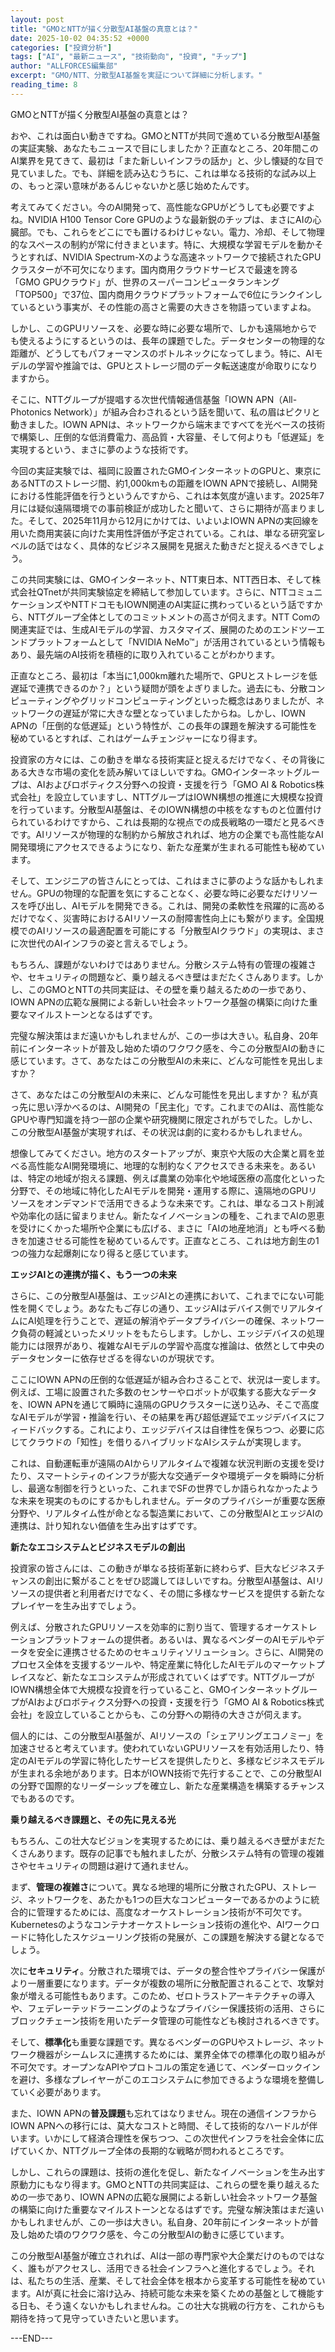 ```yaml
---
layout: post
title: "GMOとNTTが描く分散型AI基盤の真意とは？"
date: 2025-10-02 04:35:52 +0000
categories: ["投資分析"]
tags: ["AI", "最新ニュース", "技術動向", "投資", "チップ"]
author: "ALLFORCES編集部"
excerpt: "GMO/NTT、分散型AI基盤を実証について詳細に分析します。"
reading_time: 8
---
```


GMOとNTTが描く分散型AI基盤の真意とは？

おや、これは面白い動きですね。GMOとNTTが共同で進めている分散型AI基盤の実証実験、あなたもニュースで目にしましたか？正直なところ、20年間このAI業界を見てきて、最初は「また新しいインフラの話か」と、少し懐疑的な目で見ていました。でも、詳細を読み込むうちに、これは単なる技術的な試み以上の、もっと深い意味があるんじゃないかと感じ始めたんです。

考えてみてください。今のAI開発って、高性能なGPUがどうしても必要ですよね。NVIDIA H100 Tensor Core GPUのような最新鋭のチップは、まさにAIの心臓部。でも、これらをどこにでも置けるわけじゃない。電力、冷却、そして物理的なスペースの制約が常に付きまといます。特に、大規模な学習モデルを動かそうとすれば、NVIDIA Spectrum-Xのような高速ネットワークで接続されたGPUクラスターが不可欠になります。国内商用クラウドサービスで最速を誇る「GMO GPUクラウド」が、世界のスーパーコンピュータランキング「TOP500」で37位、国内商用クラウドプラットフォームで6位にランクインしているという事実が、その性能の高さと需要の大きさを物語っていますよね。

しかし、このGPUリソースを、必要な時に必要な場所で、しかも遠隔地からでも使えるようにするというのは、長年の課題でした。データセンターの物理的な距離が、どうしてもパフォーマンスのボトルネックになってしまう。特に、AIモデルの学習や推論では、GPUとストレージ間のデータ転送速度が命取りになりますから。

そこに、NTTグループが提唱する次世代情報通信基盤「IOWN APN（All-Photonics Network）」が組み合わされるという話を聞いて、私の眉はピクリと動きました。IOWN APNは、ネットワークから端末まですべてを光ベースの技術で構築し、圧倒的な低消費電力、高品質・大容量、そして何よりも「低遅延」を実現するという、まさに夢のような技術です。

今回の実証実験では、福岡に設置されたGMOインターネットのGPUと、東京にあるNTTのストレージ間、約1,000kmもの距離をIOWN APNで接続し、AI開発における性能評価を行うというんですから、これは本気度が違います。2025年7月には疑似遠隔環境での事前検証が成功したと聞いて、さらに期待が高まりました。そして、2025年11月から12月にかけては、いよいよIOWN APNの実回線を用いた商用実装に向けた実用性評価が予定されている。これは、単なる研究室レベルの話ではなく、具体的なビジネス展開を見据えた動きだと捉えるべきでしょう。

この共同実験には、GMOインターネット、NTT東日本、NTT西日本、そして株式会社QTnetが共同実験協定を締結して参加しています。さらに、NTTコミュニケーションズやNTTドコモもIOWN関連のAI実証に携わっているという話ですから、NTTグループ全体としてのコミットメントの高さが伺えます。NTT Comの関連実証では、生成AIモデルの学習、カスタマイズ、展開のためのエンドツーエンドプラットフォームとして「NVIDIA NeMo™」が活用されているという情報もあり、最先端のAI技術を積極的に取り入れていることがわかります。

正直なところ、最初は「本当に1,000km離れた場所で、GPUとストレージを低遅延で連携できるのか？」という疑問が頭をよぎりました。過去にも、分散コンピューティングやグリッドコンピューティングといった概念はありましたが、ネットワークの遅延が常に大きな壁となっていましたからね。しかし、IOWN APNの「圧倒的な低遅延」という特性が、この長年の課題を解決する可能性を秘めているとすれば、これはゲームチェンジャーになり得ます。

投資家の方々には、この動きを単なる技術実証と捉えるだけでなく、その背後にある大きな市場の変化を読み解いてほしいですね。GMOインターネットグループは、AIおよびロボティクス分野への投資・支援を行う「GMO AI & Robotics株式会社」を設立していますし、NTTグループはIOWN構想の推進に大規模な投資を行っています。分散型AI基盤は、そのIOWN構想の中核をなすものと位置付けられているわけですから、これは長期的な視点での成長戦略の一環だと見るべきです。AIリソースが物理的な制約から解放されれば、地方の企業でも高性能なAI開発環境にアクセスできるようになり、新たな産業が生まれる可能性も秘めています。

そして、エンジニアの皆さんにとっては、これはまさに夢のような話かもしれません。GPUの物理的な配置を気にすることなく、必要な時に必要なだけリソースを呼び出し、AIモデルを開発できる。これは、開発の柔軟性を飛躍的に高めるだけでなく、災害時におけるAIリソースの耐障害性向上にも繋がります。全国規模でのAIリソースの最適配置を可能にする「分散型AIクラウド」の実現は、まさに次世代のAIインフラの姿と言えるでしょう。

もちろん、課題がないわけではありません。分散システム特有の管理の複雑さや、セキュリティの問題など、乗り越えるべき壁はまだたくさんあります。しかし、このGMOとNTTの共同実証は、その壁を乗り越えるための一歩であり、IOWN APNの広範な展開による新しい社会ネットワーク基盤の構築に向けた重要なマイルストーンとなるはずです。

完璧な解決策はまだ遠いかもしれませんが、この一歩は大きい。私自身、20年前にインターネットが普及し始めた頃のワクワク感を、今この分散型AIの動きに感じています。さて、あなたはこの分散型AIの未来に、どんな可能性を見出しますか？

さて、あなたはこの分散型AIの未来に、どんな可能性を見出しますか？ 私が真っ先に思い浮かべるのは、AI開発の「民主化」です。これまでのAIは、高性能なGPUや専門知識を持つ一部の企業や研究機関に限定されがちでした。しかし、この分散型AI基盤が実現すれば、その状況は劇的に変わるかもしれません。

想像してみてください。地方のスタートアップが、東京や大阪の大企業と肩を並べる高性能なAI開発環境に、地理的な制約なくアクセスできる未来を。あるいは、特定の地域が抱える課題、例えば農業の効率化や地域医療の高度化といった分野で、その地域に特化したAIモデルを開発・運用する際に、遠隔地のGPUリソースをオンデマンドで活用できるような未来です。これは、単なるコスト削減や効率化の話に留まりません。新たなイノベーションの種を、これまでAIの恩恵を受けにくかった場所や企業にも広げる、まさに「AIの地産地消」とも呼べる動きを加速させる可能性を秘めているんです。正直なところ、これは地方創生の1つの強力な起爆剤になり得ると感じています。

**エッジAIとの連携が描く、もう一つの未来**

さらに、この分散型AI基盤は、エッジAIとの連携において、これまでにない可能性を開くでしょう。あなたもご存じの通り、エッジAIはデバイス側でリアルタイムにAI処理を行うことで、遅延の解消やデータプライバシーの確保、ネットワーク負荷の軽減といったメリットをもたらします。しかし、エッジデバイスの処理能力には限界があり、複雑なAIモデルの学習や高度な推論は、依然として中央のデータセンターに依存せざるを得ないのが現状です。

ここにIOWN APNの圧倒的な低遅延が組み合わさることで、状況は一変します。例えば、工場に設置された多数のセンサーやロボットが収集する膨大なデータを、IOWN APNを通じて瞬時に遠隔のGPUクラスターに送り込み、そこで高度なAIモデルが学習・推論を行い、その結果を再び超低遅延でエッジデバイスにフィードバックする。これにより、エッジデバイスは自律性を保ちつつ、必要に応じてクラウドの「知性」を借りるハイブリッドなAIシステムが実現します。

これは、自動運転車が遠隔のAIからリアルタイムで複雑な状況判断の支援を受けたり、スマートシティのインフラが膨大な交通データや環境データを瞬時に分析し、最適な制御を行うといった、これまでSFの世界でしか語られなかったような未来を現実のものにするかもしれません。データのプライバシーが重要な医療分野や、リアルタイム性が命となる製造業において、この分散型AIとエッジAIの連携は、計り知れない価値を生み出すはずです。

**新たなエコシステムとビジネスモデルの創出**

投資家の皆さんには、この動きが単なる技術革新に終わらず、巨大なビジネスチャンスの創出に繋がることをぜひ認識してほしいですね。分散型AI基盤は、AIリソースの提供者と利用者だけでなく、その間に多様なサービスを提供する新たなプレイヤーを生み出すでしょう。

例えば、分散されたGPUリソースを効率的に割り当て、管理するオーケストレーションプラットフォームの提供者。あるいは、異なるベンダーのAIモデルやデータを安全に連携させるためのセキュリティソリューション。さらに、AI開発のプロセス全体を支援するツールや、特定産業に特化したAIモデルのマーケットプレイスなど、新たなエコシステムが形成されていくはずです。NTTグループがIOWN構想全体で大規模な投資を行っていること、GMOインターネットグループがAIおよびロボティクス分野への投資・支援を行う「GMO AI & Robotics株式会社」を設立していることからも、この分野への期待の大きさが伺えます。

個人的には、この分散型AI基盤が、AIリソースの「シェアリングエコノミー」を加速させると考えています。使われていないGPUリソースを有効活用したり、特定のAIモデルの学習に特化したサービスを提供したりと、多様なビジネスモデルが生まれる余地があります。日本がIOWN技術で先行することで、この分散型AIの分野で国際的なリーダーシップを確立し、新たな産業構造を構築するチャンスでもあるのです。

**乗り越えるべき課題と、その先に見える光**

もちろん、この壮大なビジョンを実現するためには、乗り越えるべき壁がまだたくさんあります。既存の記事でも触れましたが、分散システム特有の管理の複雑さやセキュリティの問題は避けて通れません。

まず、**管理の複雑さ**について。異なる地理的場所に分散されたGPU、ストレージ、ネットワークを、あたかも1つの巨大なコンピューターであるかのように統合的に管理するためには、高度なオーケストレーション技術が不可欠です。Kubernetesのようなコンテナオーケストレーション技術の進化や、AIワークロードに特化したスケジューリング技術の発展が、この課題を解決する鍵となるでしょう。

次に**セキュリティ**。分散された環境では、データの整合性やプライバシー保護がより一層重要になります。データが複数の場所に分散配置されることで、攻撃対象が増える可能性もあります。このため、ゼロトラストアーキテクチャの導入や、フェデレーテッドラーニングのようなプライバシー保護技術の活用、さらにブロックチェーン技術を用いたデータ管理の可能性なども検討されるべきです。

そして、**標準化**も重要な課題です。異なるベンダーのGPUやストレージ、ネットワーク機器がシームレスに連携するためには、業界全体での標準化の取り組みが不可欠です。オープンなAPIやプロトコルの策定を通じて、ベンダーロックインを避け、多様なプレイヤーがこのエコシステムに参加できるような環境を整備していく必要があります。

また、IOWN APNの**普及課題**も忘れてはなりません。現在の通信インフラからIOWN APNへの移行には、莫大なコストと時間、そして技術的なハードルが伴います。いかにして経済合理性を保ちつつ、この次世代インフラを社会全体に広げていくか、NTTグループ全体の長期的な戦略が問われるところです。

しかし、これらの課題は、技術の進化を促し、新たなイノベーションを生み出す原動力にもなり得ます。GMOとNTTの共同実証は、これらの壁を乗り越えるための一歩であり、IOWN APNの広範な展開による新しい社会ネットワーク基盤の構築に向けた重要なマイルストーンとなるはずです。完璧な解決策はまだ遠いかもしれませんが、この一歩は大きい。私自身、20年前にインターネットが普及し始めた頃のワクワク感を、今この分散型AIの動きに感じています。

この分散型AI基盤が確立されれば、AIは一部の専門家や大企業だけのものではなく、誰もがアクセスし、活用できる社会インフラへと進化するでしょう。それは、私たちの生活、産業、そして社会全体を根本から変革する可能性を秘めています。AIが真に社会に溶け込み、持続可能な未来を築くための基盤として機能する日も、そう遠くないかもしれませんね。この壮大な挑戦の行方を、これからも期待を持って見守っていきたいと思います。

---END---